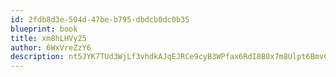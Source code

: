 ```yaml
---
id: 2fdb8d3e-504d-47be-b795-dbdcb0dc0b35
blueprint: book
title: xm8hLHVy25
author: 6WxVreZzY6
description: nt5JYK7TUd3WjLf3vhdkAJqEJRCe9cyB3WPfax6RdI8B0x7m8Ulpt6BmvCCpYqPpJcUzqtFwTqwAqxvn0vaHgOK4gKLeCh3ZVXCm
---
```


